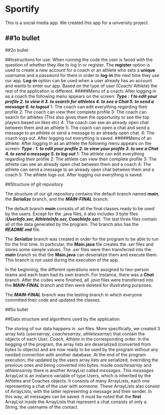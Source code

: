 # Sportify
This is a social media app. We created this app for a university project.

##1o bullet
-----------

##2o bullet

##Instructions for use:
When running the code the user is faced with the question of whether they like to log in or register.
The **register** option is used to create a new account for a coach or an athlete who sets a **unique** username and a password for them in order to **log-in** the next time they use our app.
**Log-in** option can be used when a user already has an account and wants to enter our app.
Based on the type of user (Coach/ Athlete) the rest of the application is different.
#####Menu of a coach:
After logging in as a coach the following menu appears on the screen: ***Type : 1 to edit your profile 2. to view it 3. to search for athletes 4. to see a Chat 5. to send a message 6. to logout***
1: The coach can edit everything regarding their profile 
2: The coach can view their complete profile 
3: The coach can search for athletes (This also gives them the opportunity to see the top players based on likes etc) 
4: The coach can see an already open chat between them and an athlete 
5: The coach can open a chat and send a message to an athlete or send a message to an already open chat. 
6: The coach logs out. After logging out everything is saved.
#####Menu of an athlete:
After logging in as an athlete the following menu appears on the screen: ***Type : 1. to edit your profile 2. to view your profile 3. to see a Chat 4. to send a message 5. to log out***
1: The athlete can edit everything regarding their profile 
2: The athlete can view their complete profile 
3: The athlete can see an already open chat between them and a coach 
4: The athlete can send a message to an already open chat between them and a coach 
5: The athlete logs out. After logging out everything is saved.


##Structure of git repository

The structure of our git repository contains the default branch named ***main***, the ***Serialize*** branch, and the ***MAIN-FINAL*** branch.

The default branch ***main*** consists of all the final classes ready to be used by the users. Except for the .java files, it also includes 3 byte files (***UserInfo.ser, AthleteInfo.ser, CoachInfo.ser***). The last three files contain all of the data generated by the program. The branch also has the ***README.md*** file.

The ***Serialize*** branch was created in order for the program to be able to run for the first time. In particular, the **Main.java** file creates the *.ser* files and stores some sample values. The *.ser* files were then transferred into the ***main*** branch so that the **Main.java** can deserialize them and execute them. This branch is not used during the execution of the app.

In the beginning, the different operations were assigned to two-person teams and each team had its own branch. For instance, there was a ***Chat*** branch. After the codes were finished, all *.java* files were transferred into the ***MAIN-FINAL*** branch and then were deleted for illustrating purposes.

The ***MAIN-FINAL*** branch was the testing branch in which everyone committed their code and updated the classes.


##5o bullet

##Data structure and algorithms used by the application

The storing of our data happens in *.ser* files. More specifically, we created 3 array lists (*usersarray*, *coachesarray*, *athletesarray*) that contain the objects of each *User*, *Coach*, *Athlete* in the corresponding order. In the begging of the program, the array lists are deserialized (converted from bytes to objects) and are now ready to be used by the program without any needed connection with another database. At the end of the program execution, the updated by the users array lists are serialized, overriding the previous ones and being converted into bytes.
Inside *coachesarray* and *athletesarray* there is another ArrayList called *messages*. This *messages* ArrayList is an instance variable of type Users, which is inherited by the Athletes and Coaches objects. It consists of many ArrayLists, each one representing a chat of the user with someone. These ArrayLists also consist of ArrayLists, with the latter representing a message and their sender. In this way, all messages can be saved. It must be noted that the **first** ArrayList inside the ArrayLists that represent a chat consists of only a String, the username of the contact.
